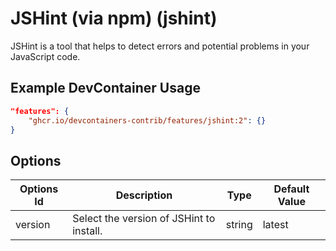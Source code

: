 
# JSHint (via npm) (jshint)

JSHint is a tool that helps to detect errors and potential problems in your JavaScript code.

## Example DevContainer Usage

```json
"features": {
    "ghcr.io/devcontainers-contrib/features/jshint:2": {}
}
```

## Options

| Options Id | Description | Type | Default Value |
|-----|-----|-----|-----|
| version | Select the version of JSHint to install. | string | latest |


